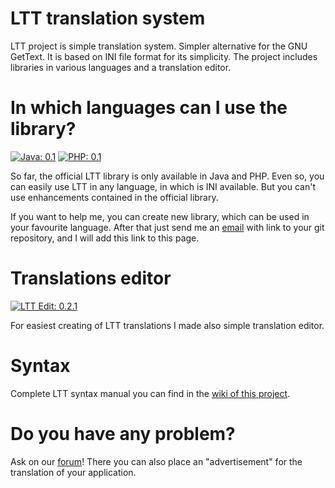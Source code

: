# LTT translation system

LTT project is simple translation system. Simpler alternative for the GNU GetText. It is based on INI file format for its simplicity. The project includes libraries in various languages and a translation editor.

# In which languages can I use the library?

[![Java: 0.1](https://img.shields.io/badge/Java-0.1-red?logo=java&logoColor=red)](https://github.com/pervoj/ltt-java-library/releases/latest) [![PHP: 0.1](https://img.shields.io/badge/PHP-0.1-blue?logo=php&logoColor=blue)](https://github.com/pervoj/ltt-php-library/releases/latest) 

So far, the official LTT library is only available in Java and PHP. Even so, you can easily use LTT in any language, in which is INI available. But you can't use enhancements contained in the official library.

If you want to help me, you can create new library, which can be used in your favourite language. After that just send me an [email](mailto:pervoj@gmx.com) with link to your git repository, and I will add this link to this page.

# Translations editor

[![LTT Edit: 0.2.1](https://img.shields.io/badge/LTT%20Edit-0.2.1-yellow?logo=data:image/png;base64,iVBORw0KGgoAAAANSUhEUgAAAA4AAAAOCAQAAAC1QeVaAAAACXBIWXMAAA7DAAAOwwHHb6hkAAAAGXRFWHRTb2Z0d2FyZQB3d3cuaW5rc2NhcGUub3Jnm+48GgAAAMpJREFUGBltwTErhAEYAOC3Y3AlzLp/IBabUakrKQPpNnU5JXIGzi0Wi818GQyKnyCjLIYvdRnYGCSJyHB1RQ9nuc+d54kWuxJb8R9Z7xoe9UQ3BawhH92cupHx4Dg6GfbpReJNw2D8ZRNL5q2jpC9+GNcbLRasxC8b9lwYsujKrEp0UlXQVHfty0y0GVCzo9+tslGTxqJNVkXdtFf3niVKkSanrqzmyLmSuUiTc+fAticfqoqRZkrTvhOXDp3JR5oRE1Yty8ooqnwDFvmbCPPEQ1UAAAAASUVORK5CYII=)](https://github.com/pervoj/ltt-edit/releases/latest)

For easiest creating of LTT translations I made also simple translation editor.

# Syntax

Complete LTT syntax manual you can find in the [wiki of this project](https://github.com/pervoj/ltt-translation-system/wiki).

# Do you have any problem?

Ask on our [forum](https://github.com/pervoj/ltt-translation-system/discussions)! There you can also place an "advertisement" for the translation of your application.
